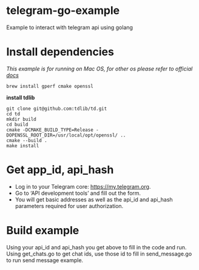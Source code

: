 # telegram-go-example
Example to interact with telegram api using golang

# Install dependencies
 
*This example is for running on Mac OS, for other os please refer to official [docs](https://github.com/tdlib/td#features)*

```shell
brew install gperf cmake openssl
```

**install tdlib**

```
git clone git@github.com:tdlib/td.git
cd td
mkdir build
cd build
cmake -DCMAKE_BUILD_TYPE=Release -DOPENSSL_ROOT_DIR=/usr/local/opt/openssl/ ..
cmake --build .
make install
```

# Get app_id, api_hash

- Log in to your Telegram core: https://my.telegram.org.
- Go to ‘API development tools’ and fill out the form.
- You will get basic addresses as well as the api_id and api_hash parameters required for user authorization.

# Build example

Using your api_id and api_hash you get above to fill in the code and run. Using get_chats.go to get chat ids, use those id to fill in send_message.go to run send message example.
